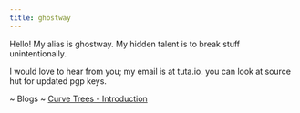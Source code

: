 ```yaml
---
title: ghostway
---
```


Hello! My alias is ghostway. My hidden talent is to break stuff unintentionally. 

I would love to hear from you; my email is at tuta.io. you can look at source hut for updated pgp keys.

~ Blogs
  ~ [Curve Trees - Introduction](/blogs/curve-trees1.html)
